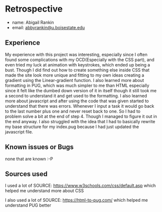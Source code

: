 # Retrospective

- name: Abigail Rankin 
- email: abbyrankin@u.boisestate.edu

## Experience
My experience with this project was interesting, especially since I often found some complications with my OCD(Especially with the CSS part), and even tried my luck at animation with keystrokes, which ended up being a bust. Though I did find out how to create something else inside CSS that made the site look more unique and fitting to my own ideas creating a gradient using the Linear-gradient function. I also learned more about formatting in PUG, which was much simpler to me than HTML especially since it felt like the dumbed down version of it in itself though it still took me a second to understand it and get used to the formatting. I also learned more about javascript and after using the code that was given started to understand that there was errors. Whenever I input a task it would go back to the last number plus one and never reset back to one. So I had to problem solve a bit at the end of step 4. Though I managed to figure it out in the end anyway. I also struggled with the idea that I had to basically rewrite my base structure for my index.pug because I had just updated the javascript file.
## Known issues or Bugs

none that are known :-P

## Sources used

I used a lot of SOURCE: https://www.w3schools.com/css/default.asp which helped me understand more about CSS

I also used a lot of SOURCE: https://html-to-pug.com/ which helped me understand PUG better
